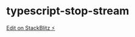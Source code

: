 # typescript-stop-stream

[Edit on StackBlitz ⚡️](https://stackblitz.com/edit/typescript-stop-stream)